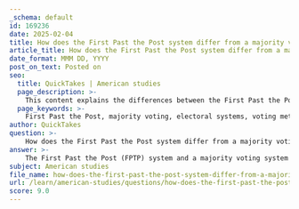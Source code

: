 ```yaml
---
_schema: default
id: 169236
date: 2025-02-04
title: How does the First Past the Post system differ from a majority voting system?
article_title: How does the First Past the Post system differ from a majority voting system?
date_format: MMM DD, YYYY
post_on_text: Posted on
seo:
  title: QuickTakes | American studies
  page_description: >-
    This content explains the differences between the First Past the Post (FPTP) voting system and a majority voting system, highlighting their definitions, implications for electoral outcomes and representation, as well as strategic voting behaviors.
  page_keywords: >-
    First Past the Post, majority voting, electoral systems, voting methods, plurality, election outcomes, representation, strategic voting, candidate support, runoff elections
author: QuickTakes
question: >-
    How does the First Past the Post system differ from a majority voting system?
answer: >-
    The First Past the Post (FPTP) system and a majority voting system are two distinct electoral methods used to determine the winner in elections. Here are the key differences between them:\n\n1. **Definition**:\n   - **First Past the Post (FPTP)**: In this system, the candidate who receives the most votes in a single-member electoral district (or riding) wins. Importantly, this does not require the winner to achieve an absolute majority (more than 50% of the votes). Therefore, a candidate can win even if they receive less than half of the total votes, as long as they have more votes than any other candidate.\n   - **Majority Voting**: In a majority voting system, a candidate must receive more than 50% of the votes cast to be declared the winner. This ensures that the winning candidate has the support of the majority of voters.\n\n2. **Outcome Implications**:\n   - **FPTP**: This system can lead to situations where a candidate wins with a plurality of votes, which may not reflect the preferences of the majority of voters. For example, in a three-candidate race, if Candidate A receives 40% of the votes, Candidate B receives 35%, and Candidate C receives 25%, Candidate A wins despite not having majority support.\n   - **Majority Voting**: If no candidate achieves a majority in a majority voting system, it may require a runoff election or a secondary voting round to determine the winner. This ensures that the final winner has broader support among the electorate.\n\n3. **Representation**:\n   - **FPTP**: Often criticized for leading to disproportionate representation, where a party can secure a majority of seats in the legislature without a majority of the popular vote. This can result in a lack of representation for smaller parties and minority viewpoints.\n   - **Majority Voting**: Aims to ensure that the elected candidate has the backing of more than half of the voters, potentially leading to a more representative outcome, although it may also lead to fewer candidates being viable in the election.\n\n4. **Strategic Voting**:\n   - **FPTP**: Voters may engage in strategic voting, where they vote for a less preferred but more viable candidate to prevent an undesirable candidate from winning.\n   - **Majority Voting**: While strategic voting can also occur, the requirement for a majority may encourage more voters to support their preferred candidate, knowing that a runoff could occur if no one achieves a majority.\n\nIn summary, the primary difference between the First Past the Post system and a majority voting system lies in the requirement for winning: FPTP allows a candidate to win with the most votes, regardless of whether they achieve a majority, while a majority voting system requires a candidate to secure more than 50% of the votes to win. This distinction has significant implications for electoral outcomes, representation, and voter behavior.
subject: American studies
file_name: how-does-the-first-past-the-post-system-differ-from-a-majority-voting-system.md
url: /learn/american-studies/questions/how-does-the-first-past-the-post-system-differ-from-a-majority-voting-system
score: 9.0
---
```


&nbsp;